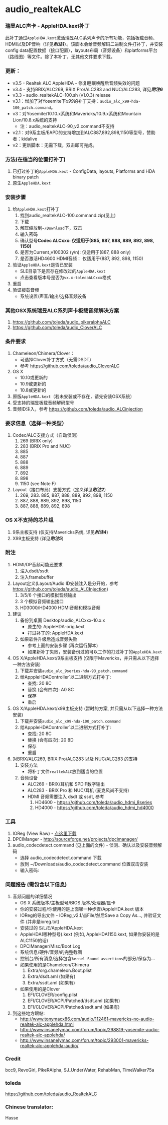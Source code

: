 audio_realtekALC
============

### 瑞昱ALC声卡 - AppleHDA.kext补丁
此补丁通过`AppleHDA.kext`激活瑞昱ALC系列声卡的所有功能，包括板载音频、HDMI以及DP音响（详见***附注1***）。该脚本会给音频解码二进制文件打补丁，并安装config data配置数据（接口配置），layouts布局（音频设备）和platforms平台（路线图）等文件。除了本补丁，无其他文件要求下载。


### 更新：
-	v3.5 - Realtek ALC AppleHDA - 修复睡眠唤醒后音频失效的问题
-	v3.4 - 支持BRIX/ALC269, BRIX Pro/ALC283 and NUC/ALC283, 详见***附注6***
-	v3.3 - audio_realtekALC-100.sh (v1.0.3) release
-	v3.1：增加了对Yosemite下*x99*的补丁支持：`audio_alc_x99-hda-100_patch.command`。
-	v3：对Yosemite/10.10.x系统和Mavericks/10.9.x系统和Mountain Lion/10.8.x系统的支持
	-	注：audio_realtekALC-90_v2.command不支持
-	v2.1：对9系主板/EAPD的支持增加到ALC887,892,898,1150等型号，赞助者：kidalive
-	v2：更新脚本：无需下载，双击即可完成。


###	方法(在适当的位置打补丁)
1.	已打过补丁的`AppleHDA.kext` - ConfigData, layouts, Platforms and HDA binary patch
2.	原生`AppleHDA.kext`


###	安装步骤
1.	给`AppleHDA.kext`打补丁
	1.	找到audio_realtekALC-100.command.zip(见上)
	2.	下载
	3.	解压缩放到`~/Download`下，双击
	4.	输入密码
	5.	确认型号**Codec ALCxxx: 仅适用于(885, 887, 888, 889, 892, 898, 1150)**
	6.	是否为Current_v100302 (y/n): 仅适用于(887, 888 only)
	7.	是否激活HD4600 HDMI音频：	仅适用于(887, 892, 898, 1150)
2.	验证`AppleHDA.kext`是否已安装
	-	SLE目录下是否存在修改过的`AppleHDA.kext`
	-	点击查看版本号是否为`vx.x-toledaALCxxx`格式
3.	重启
4.	验证板载音频
	-	系统设置/声音/输出/选择音频设备


### 其他OSX系统瑞昱ALC系列声卡板载音频解决方案
1.	https://github.com/toleda/audio_pikeralphaALC
2.	https://github.com/toleda/audio_CloverALC


### 条件要求
1.	Chameleon/Chimera/Clover：
	-	可选择Clover补丁方式（无需DSDT）
	-	参考 https://github.com/toleda/audio_CloverALC
2.	OS X
	-	10.10或更新的
	-	10.9或更新的
	-	10.8或更新的
3.	原版`AppleHDA.kext`（若未安装或不存在，请先安装OSX系统）
4.	受支持的瑞昱板载音频解码型号
5.	音频ID注入，参考 https://github.com/toleda/audio_ALCinjection


### 要求信息（选择一种类型）
1.	Codec/ALC支援方式（自动侦测）
	1. 269 (BRIX only)
	2. 283 (BRIX Pro and NUC)
	3. 885
	4. 887
	5. 888
	6. 889
	7. 892
	8. 898
	9. 1150 (see Note F)
2.	Layout（接口布局）支援方式（定义详见***附注2***）
	1. 269, 283. 885, 887, 888, 889, 892, 898, 1150
	2. 887, 888, 889, 892, 898, 1150
	3. 887, 888, 889, 892, 898


###	OS X不支持的芯片组
1.	9系主板支持 (仅支持Mavericks系统, 详见***附注4***)
2.	X99主板支持 (详见***附注5***)


###	附注
1. HDMI/DP音频可能还要求
	1.	注入dsdt/ssdt
	2.	注入framebuffer
2. Layout定义(Layout/Audio ID安装注入是分开的，参考 https://github.com/toleda/audio_ALCInjection)
	1.	3/5/6 个接口的模拟音频输出
	2.	3 个模拟音频输出接口
	3.	HD3000/HD4000 HDMI音频和模拟音频
3. 建议
	1.	备份到桌面 Desktop/audio_ALCxxx-10.x.x
		-	原生的: AppleHDA-orig.kext
		-	打过补丁的: AppleHDA.kext
	2.	如果软件升级后造成音频失败
		-	参考上面的安装步骤 (再次运行脚本)
		-	如果新补丁失败，安装备份过的可以工作的打过补丁的`AppleHDA.kext`
4. OS X/AppleHDA.kext/9系主板支持 (仅限于Mavericks，并只需从以下选择一种方法安装)
	1.	下载并安装`audio_alc_9series-hda-93_patch.command`
	2.	给ApppleHDAController`以二进制方式打补丁:
		-	查找: 20 8C
		-	替换 (会有四次): A0 8C
		-	保存
		-	重启
5. OS X/AppleHDA.kext/x99主板支持 (暂时的方案, 并只需从以下选择一种方法安装)
	1.	下载并安装`audio_alc_x99-hda-100_patch.command`
	2.	给ApppleHDAController`以二进制方式打补丁:
		-	查找: 20 8C
		-	替换 (会有四次): 20 8D
		-	保存
		-	重启
6. 对BRIX/ALC269, BRIX Pro/ALC283 以及 NUC/ALC283 的支持
	1. 安装方法
	   -	将补丁文件`realtekALC`放到适当的位置
	2. 音频设备
		-	ALC269 - BRIX/耳机和 SPDIF数字输出
		-	ALC283 - BRIX Pro 和 NUC/耳机 (麦克风尚不支持)
		-	HDMI 音频需要注入 dsdt 或 ssdt, 参考
			1.  HD4600 - https://github.com/toleda/audio_hdmi_8series
			2. HD4000 - https://github.com/toleda/audio_hdmi_hd4000


###	工具
1. IOReg (View Raw) - [点这里下载](https://github.com/toleda/audio_ALCInjection/blob/master/IORegistryExplorer_v2.1.zip)
2. DPCIManger - http://sourceforge.net/projects/dpcimanager/
3. audio_codecdetect.command (见上面的文件) - 侦测、确认以及安装音频解码
	-	选择 audio_codecdetect.command 下载
	-	放到 ~/Downloads/audio_codecdetect.command 位置双击安装
	-	输入密码:


###	问题报告 (需包含以下信息)
1. 音频问题的详细情况
	- OS X 系统版本/主板型号/BIOS 版本/处理器/显卡
	- 你的安装过程/你使用的是上面哪一种步骤/AppleHDA.kext 版本
	- IOReg的导出文件 - IOReg_v2.1/点File/然后Save a Copy As…, 并验证文件 (并非是ioreg.txt)
	- 安装过的 S/L/E/AppleHDA.kext
	- AppleHDA(哪种型号).kext (例如, AppleHDA1150.kext, 如果你安装的是ALC1150的话)
	- DPCIManager/Misc/Boot Log
	- 系统信息/硬件/音频/的完整截图
	- 控制台/所有消息/选择包含`kernel Sound assertions`的部分/保存为...
	- 如果使用的是Chameleon/Chimera
		1. Extra/org.chameleon.Boot.plist
		2. Extra/dsdt.aml (如果有)
		3. Extra/ssdt.aml (如果有)
	- 如果使用的是Clover
		1. EFI/CLOVER/config.plist
		2. EFI/CLOVER/ACPI/Patched/dsdt.aml (如果有) 
		3. EFI/CLOVER/ACPI/Patched/ssdt.aml (如果有)
2. 到这些地方跟帖:
	- http://www.tonymacx86.com/audio/112461-mavericks-no-audio-realtek-alc-applehda.html
	- http://www.insanelymac.com/forum/topic/298819-yosemite-audio-realtek-alc-applehda/
	- http://www.insanelymac.com/forum/topic/293001-mavericks-realtek-alc-applehda-audio/

###	Credit
bcc9, RevoGirl, PikeRAlpha, SJ_UnderWater, RehabMan, TimeWalker75a

###	toleda
https://github.com/toleda/audio_RealtekALC

###	Chinese translator:
Hasse